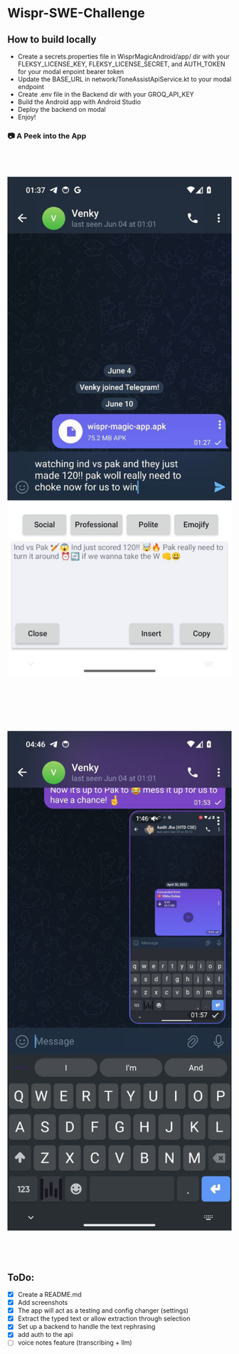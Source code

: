 # Wispr-SWE-Challenge

## How to build locally

- Create a secrets.properties file in WisprMagicAndroid/app/ dir with your FLEKSY_LICENSE_KEY, FLEKSY_LICENSE_SECRET, and AUTH_TOKEN for your modal enpoint bearer token
- Update the BASE_URL in network/ToneAssistApiService.kt to your modal endpoint
- Create .env file in the Backend dir with your GROQ_API_KEY
- Build the Android app with Android Studio
- Deploy the backend on modal 
- Enjoy!

### :camera: A Peek into the App
<div align="center">
    <img src="images/Screenshot-1.jpeg" alt="Screenshot 1" width="700" style="margin: 60px 0 60px;"/>
    <img src="images/Screenshot-2.jpeg" alt="Screenshot 2" width="700" style="margin: 60px 0 60px;"/>
</div>


## ToDo:
- [x] Create a README.md
- [x] Add screenshots
- [x] The app will act as a testing and config changer (settings) 
- [x] Extract the typed text or allow extraction through selection
- [x] Set up a backend to handle the text rephrasing
- [x] add auth to the api
- [ ] voice notes feature (transcribing + llm)
